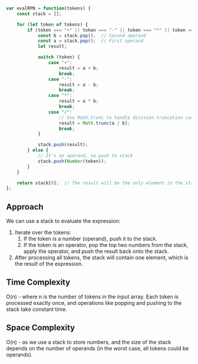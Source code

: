 ``` javascript

var evalRPN = function(tokens) {
    const stack = [];

    for (let token of tokens) {
        if (token === "+" || token === "-" || token === "*" || token === "/") {
            const b = stack.pop();  // Second operand
            const a = stack.pop();  // First operand
            let result;

            switch (token) {
                case "+":
                    result = a + b;
                    break;
                case "-":
                    result = a - b;
                    break;
                case "*":
                    result = a * b;
                    break;
                case "/":
                    // Use Math.trunc to handle division truncation correctly (towards zero)
                    result = Math.trunc(a / b);
                    break;
            }

            stack.push(result);
        } else {
            // It's an operand, so push to stack
            stack.push(Number(token));
        }
    }

    return stack[0];  // The result will be the only element in the stack
};

```

## Approach

We can use a stack to evaluate the expression:

1. Iterate over the tokens:
   1. If the token is a number (operand), push it to the stack.
   2. If the token is an operator, pop the top two numbers from the stack, apply the operator, and push the result back onto the stack.
2. After processing all tokens, the stack will contain one element, which is the result of the expression.


## Time Complexity
O(n) -   where n is the number of tokens in the input array. Each token is processed exactly once, and operations like popping and pushing to the stack take constant time.

## Space Complexity
O(n) - as we use a stack to store numbers, and the size of the stack depends on the number of operands (in the worst case, all tokens could be operands).